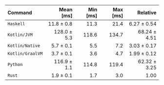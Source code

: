 | Command | Mean [ms] | Min [ms] | Max [ms] | Relative |
|:---|---:|---:|---:|---:|
| `Haskell` | 11.8 ± 0.8 | 11.3 | 21.4 | 6.27 ± 0.54 |
| `Kotlin/JVM` | 128.0 ± 5.3 | 118.6 | 134.7 | 68.24 ± 4.51 |
| `Kotlin/Native` | 5.7 ± 0.1 | 5.5 | 7.2 | 3.03 ± 0.17 |
| `Kotlin/GraalVM` | 3.7 ± 0.1 | 3.6 | 4.7 | 1.99 ± 0.12 |
| `Python` | 116.9 ± 1.1 | 114.8 | 119.4 | 62.32 ± 3.25 |
| `Rust` | 1.9 ± 0.1 | 1.7 | 3.0 | 1.00 |
